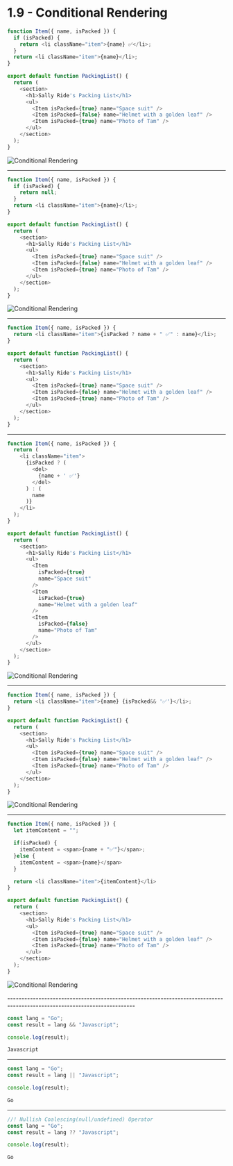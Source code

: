 # 1.9 - Conditional Rendering
```javascript
function Item({ name, isPacked }) {
  if (isPacked) {
    return <li className="item">{name} ✅</li>;
  }
  return <li className="item">{name}</li>;
}

export default function PackingList() {
  return (
    <section>
      <h1>Sally Ride's Packing List</h1>
      <ul>
        <Item isPacked={true} name="Space suit" />
        <Item isPacked={false} name="Helmet with a golden leaf" />
        <Item isPacked={true} name="Photo of Tam" />
      </ul>
    </section>
  );
}
```
![Conditional Rendering](public/image.png)

-------------------------------------------------------------------------------------------------------------------------

```javascript
function Item({ name, isPacked }) {
  if (isPacked) {
    return null;
  }
  return <li className="item">{name}</li>;
}

export default function PackingList() {
  return (
    <section>
      <h1>Sally Ride's Packing List</h1>
      <ul>
        <Item isPacked={true} name="Space suit" />
        <Item isPacked={false} name="Helmet with a golden leaf" />
        <Item isPacked={true} name="Photo of Tam" />
      </ul>
    </section>
  );
}
```
![Conditional Rendering](public/image%20copy.png)

-------------------------------------------------------------------------------------------------------------------------

```javascript
function Item({ name, isPacked }) {
  return <li className="item">{isPacked ? name + " ✅" : name}</li>;
}

export default function PackingList() {
  return (
    <section>
      <h1>Sally Ride's Packing List</h1>
      <ul>
        <Item isPacked={true} name="Space suit" />
        <Item isPacked={false} name="Helmet with a golden leaf" />
        <Item isPacked={true} name="Photo of Tam" />
      </ul>
    </section>
  );
}
```

-------------------------------------------------------------------------------------------------------------------------

```javascript
function Item({ name, isPacked }) {
  return (
    <li className="item">
      {isPacked ? (
        <del>
          {name + ' ✅'}
        </del>
      ) : (
        name
      )}
    </li>
  );
}

export default function PackingList() {
  return (
    <section>
      <h1>Sally Ride's Packing List</h1>
      <ul>
        <Item 
          isPacked={true} 
          name="Space suit" 
        />
        <Item 
          isPacked={true} 
          name="Helmet with a golden leaf" 
        />
        <Item 
          isPacked={false} 
          name="Photo of Tam" 
        />
      </ul>
    </section>
  );
}
```
![Conditional Rendering](public/image%20copy%202.png)

-------------------------------------------------------------------------------------------------------------------------

```javascript
function Item({ name, isPacked }) {
  return <li className="item">{name} {isPacked&& '✅'}</li>;
}

export default function PackingList() {
  return (
    <section>
      <h1>Sally Ride's Packing List</h1>
      <ul>
        <Item isPacked={true} name="Space suit" />
        <Item isPacked={false} name="Helmet with a golden leaf" />
        <Item isPacked={true} name="Photo of Tam" />
      </ul>
    </section>
  );
}
```
![Conditional Rendering](public/image%20copy%203.png)

-------------------------------------------------------------------------------------------------------------------------

```javascript
function Item({ name, isPacked }) {
  let itemContent = "";

  if(isPacked) {
    itemContent = <span>{name + "✅"}</span>;
  }else {
    itemContent = <span>{name}</span>
  }

  return <li className="item">{itemContent}</li>
}

export default function PackingList() {
  return (
    <section>
      <h1>Sally Ride's Packing List</h1>
      <ul>
        <Item isPacked={true} name="Space suit" />
        <Item isPacked={false} name="Helmet with a golden leaf" />
        <Item isPacked={true} name="Photo of Tam" />
      </ul>
    </section>
  );
}
```
![Conditional Rendering](public/image%20copy%204.png)

**-------------------------------------------------------------------------------------------------------------------------**

```javascript
const lang = "Go";
const result = lang && "Javascript";

console.log(result);
```
```bash
Javascript
```

-------------------------------------------------------------------------------------------------------------------------

```javascript
const lang = "Go";
const result = lang || "Javascript";

console.log(result);
```
```bash
Go
```

-------------------------------------------------------------------------------------------------------------------------

```javascript
//! Nullish Coalescing(null/undefined) Operator
const lang = "Go";
const result = lang ?? "Javascript";

console.log(result);
```
```bash
Go
```


